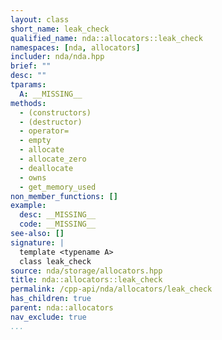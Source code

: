 ```yaml
---
layout: class
short_name: leak_check
qualified_name: nda::allocators::leak_check
namespaces: [nda, allocators]
includer: nda/nda.hpp
brief: ""
desc: ""
tparams:
  A: __MISSING__
methods:
  - (constructors)
  - (destructor)
  - operator=
  - empty
  - allocate
  - allocate_zero
  - deallocate
  - owns
  - get_memory_used
non_member_functions: []
example:
  desc: __MISSING__
  code: __MISSING__
see-also: []
signature: |
  template <typename A>
  class leak_check
source: nda/storage/allocators.hpp
title: nda::allocators::leak_check
permalink: /cpp-api/nda/allocators/leak_check
has_children: true
parent: nda::allocators
nav_exclude: true
...
```


